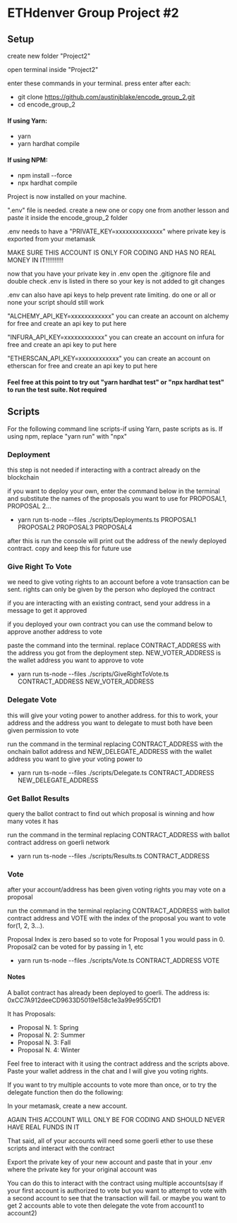 # ETHdenver Group Project #2

## Setup

create new folder "Project2"

open terminal inside "Project2"

enter these commands in your terminal. press enter after each:

- git clone https://github.com/austinjblake/encode_group_2.git
- cd encode_group_2

#### If using Yarn:

- yarn
- yarn hardhat compile

#### If using NPM:

- npm install --force
- npx hardhat compile

Project is now installed on your machine.

".env" file is needed. create a new one or copy one from another lesson and paste it inside the encode_group_2 folder

.env needs to have a "PRIVATE_KEY=xxxxxxxxxxxxxx" where private key is exported from your metamask

MAKE SURE THIS ACCOUNT IS ONLY FOR CODING AND HAS NO REAL MONEY IN IT!!!!!!!!!!

now that you have your private key in .env open the .gitignore file and double check .env is listed in there so your key is not added to git changes

.env can also have api keys to help prevent rate limiting. do one or all or none your script should still work

"ALCHEMY_API_KEY=xxxxxxxxxxxx" you can create an account on alchemy for free and create an api key to put here

"INFURA_API_KEY=xxxxxxxxxxxx" you can create an account on infura for free and create an api key to put here

"ETHERSCAN_API_KEY=xxxxxxxxxxxx" you can create an account on etherscan for free and create an api key to put here

#### Feel free at this point to try out "yarn hardhat test" or "npx hardhat test" to run the test suite. Not required

## Scripts

For the following command line scripts-if using Yarn, paste scripts as is. If using npm, replace "yarn run" with "npx"

### Deployment

this step is not needed if interacting with a contract already on the blockchain

if you want to deploy your own, enter the command below in the terminal and substitute the names of the proposals you want to use for PROPOSAL1, PROPOSAL 2...

- yarn run ts-node --files ./scripts/Deployments.ts PROPOSAL1 PROPOSAL2 PROPOSAL3 PROPOSAL4

after this is run the console will print out the address of the newly deployed contract. copy and keep this for future use

### Give Right To Vote

we need to give voting rights to an account before a vote transaction can be sent. rights can only be given by the person who deployed the contract

if you are interacting with an existing contract, send your address in a message to get it approved

if you deployed your own contract you can use the command below to approve another address to vote

paste the command into the terminal. replace CONTRACT_ADDRESS with the address you got from the deployment step. NEW_VOTER_ADDRESS is the wallet address you want to approve to vote

- yarn run ts-node --files ./scripts/GiveRightToVote.ts CONTRACT_ADDRESS NEW_VOTER_ADDRESS

### Delegate Vote

this will give your voting power to another address. for this to work, your address and the address you want to delegate to must both have been given permission to vote

run the command in the terminal replacing CONTRACT_ADDRESS with the onchain ballot address and NEW_DELEGATE_ADDRESS with the wallet address you want to give your voting power to

- yarn run ts-node --files ./scripts/Delegate.ts CONTRACT_ADDRESS NEW_DELEGATE_ADDRESS

### Get Ballot Results

query the ballot contract to find out which proposal is winning and how many votes it has

run the command in the terminal replacing CONTRACT_ADDRESS with ballot contract address on goerli network

- yarn run ts-node --files ./scripts/Results.ts CONTRACT_ADDRESS

### Vote

after your account/address has been given voting rights you may vote on a proposal

run the command in the terminal replacing CONTRACT_ADDRESS with ballot contract address and VOTE with the index of the proposal you want to vote for(1, 2, 3...).

Proposal Index is zero based so to vote for Proposal 1 you would pass in 0. Proposal2 can be voted for by passing in 1, etc

- yarn run ts-node --files ./scripts/Vote.ts CONTRACT_ADDRESS VOTE

#### Notes

A ballot contract has already been deployed to goerli. The address is:
0xCC7A912deeCD9633D5019e158c1e3a99e955CfD1

It has Proposals:

- Proposal N. 1: Spring
- Proposal N. 2: Summer
- Proposal N. 3: Fall
- Proposal N. 4: Winter

Feel free to interact with it using the contract address and the scripts above. Paste your wallet address in the chat and I will give you voting rights.

If you want to try multiple accounts to vote more than once, or to try the delegate function then do the following:

In your metamask, create a new account.

AGAIN THIS ACCOUNT WILL ONLY BE FOR CODING AND SHOULD NEVER HAVE REAL FUNDS IN IT

That said, all of your accounts will need some goerli ether to use these scripts and interact with the contract

Export the private key of your new account and paste that in your .env where the private key for your original account was

You can do this to interact with the contract using multiple accounts(say if your first account is authorized to vote but you want to attempt to vote with a second account to see that the transaction will fail. or maybe you want to get 2 accounts able to vote then delegate the vote from account1 to account2)
